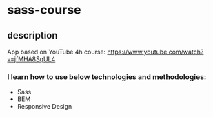 # sass-course

## description
 App  based on YouTube 4h course: https://www.youtube.com/watch?v=jfMHA8SqUL4

### I learn how to use below technologies and methodologies:
- Sass
- BEM
- Responsive Design
